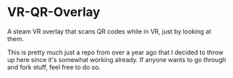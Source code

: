 # VR-QR-Overlay
A steam VR overlay that scans QR codes while in VR, just by looking at them.

This is pretty much just a repo from over a year ago that I decided to throw up here since it's somewhat working already.
If anyone wants to go through and fork stuff, feel free to do so.
